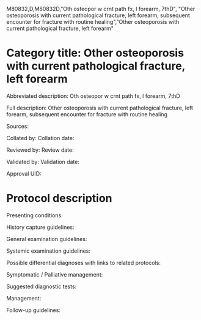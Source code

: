 M80832,D,M80832D,"Oth osteopor w crnt path fx, l forearm, 7thD", "Other osteoporosis with current pathological fracture, left forearm, subsequent encounter for fracture with routine healing","Other osteoporosis with current pathological fracture, left forearm"
# Category title: Other osteoporosis with current pathological fracture, left forearm

Abbreviated description: Oth osteopor w crnt path fx, l forearm, 7thD

Full description: Other osteoporosis with current pathological fracture, left forearm, subsequent encounter for fracture with routine healing

Sources:

Collated by:
Collation date:

Reviewed by:
Review date:

Validated by:
Validation date:

Approval UID:

# Protocol description

Presenting conditions:

History capture guidelines:

General examination guidelines:

Systemic examination guidelines:

Possible differential diagnoses with links to related protocols:

Symptomatic / Palliative management:

Suggested diagnostic tests:

Management:

Follow-up guidelines:
